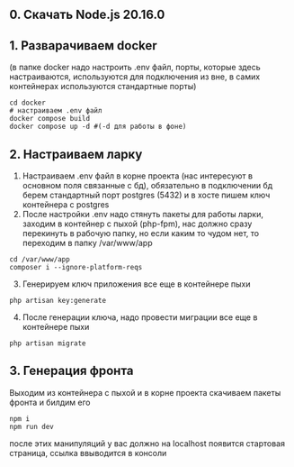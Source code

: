 ## 0. Скачать Node.js 20.16.0

## 1. Разварачиваем docker
(в папке docker надо настроить .env файл, порты, которые здесь настраиваются, используются для подключения из вне, в самих контейнерах используются стандартные порты)
```shell
cd docker
# настраиваем .env файл
docker compose build
docker compose up -d #(-d для работы в фоне)
```

## 2. Настраиваем ларку
1. Настраиваем .env файл в корне проекта (нас интересуют в основном поля связанные с бд), обязательно в подключении бд берем стандартный порт postgres (5432) и в хосте пишем ключ контейнера с postgres
2. После настройки .env надо стянуть пакеты для работы ларки, заходим в контейнер с пыхой (php-fpm), нас должно сразу перекинуть в рабочую папку, но если каким то чудом нет, то переходим в папку /var/www/app
```shell
cd /var/www/app
composer i --ignore-platform-reqs
```
3. Генерируем ключ приложения все еще в контейнере пыхи
```shell
php artisan key:generate
```
4. После генерации ключа, надо провести миграции все еще в контейнере пыхи
```shell
php artisan migrate
```

## 3. Генерация фронта
Выходим из контейнера с пыхой и в корне проекта скачиваем пакеты фронта и билдим его
```shell
npm i
npm run dev
```

после этих манипуляций у вас должно на localhost появится стартовая страница, ссылка ввыводится в консоли
